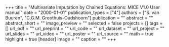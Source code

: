 +++
title = "Multivariate Imputation by Chained Equations: MICE V1.0 User manual"
date = "2000-01-01"
publication_types = ["4"]
authors = ["S. van Buuren", "C.G.M. Groothuis-Oudshoorn"]
publication = ""
abstract = ""
abstract_short = ""
image_preview = ""
selected = false
projects = []
tags = []
url_pdf = ""
url_preprint = ""
url_code = ""
url_dataset = ""
url_project = ""
url_slides = ""
url_video = ""
url_poster = ""
url_source = ""
math = true
highlight = true
[header]
image = ""
caption = ""
+++

